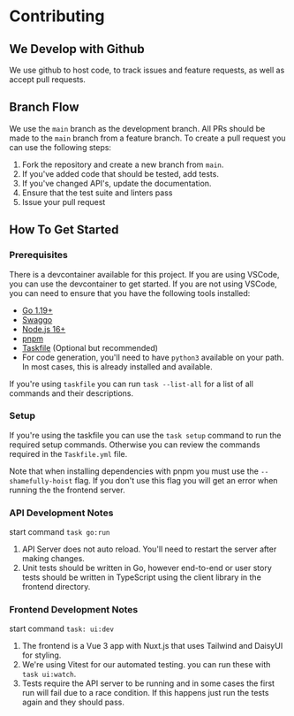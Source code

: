 # Contributing

## We Develop with Github

We use github to host code, to track issues and feature requests, as well as accept pull requests.

## Branch Flow

We use the `main` branch as the development branch. All PRs should be made to the `main` branch from a feature branch. To create a pull request you can use the following steps:

1. Fork the repository and create a new branch from `main`.
2. If you've added code that should be tested, add tests.
3. If you've changed API's, update the documentation.
4. Ensure that the test suite and linters pass
5. Issue your pull request

## How To Get Started

### Prerequisites

There is a devcontainer available for this project. If you are using VSCode, you can use the devcontainer to get started. If you are not using VSCode, you can need to ensure that you have the following tools installed:

- [Go 1.19+](https://golang.org/doc/install)
- [Swaggo](https://github.com/swaggo/swag)
- [Node.js 16+](https://nodejs.org/en/download/)
- [pnpm](https://pnpm.io/installation)
- [Taskfile](https://taskfile.dev/#/installation) (Optional but recommended)
- For code generation, you'll need to have `python3` available on your path. In most cases, this is already installed and available.

If you're using `taskfile` you can run `task --list-all` for a list of all commands and their descriptions.

### Setup

If you're using the taskfile you can use the `task setup` command to run the required setup commands. Otherwise you can review the commands required in the `Taskfile.yml` file.

Note that when installing dependencies with pnpm you must use the `--shamefully-hoist` flag. If you don't use this flag you will get an error when running the the frontend server.

### API Development Notes

start command `task go:run`

1. API Server does not auto reload. You'll need to restart the server after making changes.
2. Unit tests should be written in Go, however end-to-end or user story tests should be written in TypeScript using the client library in the frontend directory.

### Frontend Development Notes

start command `task: ui:dev`

1. The frontend is a Vue 3 app with Nuxt.js that uses Tailwind and DaisyUI for styling.
2. We're using Vitest for our automated testing. you can run these with `task ui:watch`.
3. Tests require the API server to be running and in some cases the first run will fail due to a race condition. If this happens just run the tests again and they should pass.